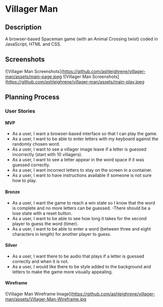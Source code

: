 # Villager Man

## Description

A browser-based Spaceman game (with an Animal Crossing twist) coded in JavaScript, HTML and CSS.

## Screenshots
![Villager Man Screenshots](https://github.com/ashleighrene/villager-man/assets/main-page.jpeg
![Villager Man Screenshots](https://github.com/ashleighrene/villager-man/assets/main-play.jpeg

## Planning Process

### User Stories

#### MVP

- As a user, I want a browser-based interface so that I can play the game.
- As a user, I want to be able to enter letters with my keyboard against the randomly chosen word.
- As a user, I want to see a villager image leave if a letter is guessed incorrectly (start with 10 villagers).
- As a user, I want to see a letter appear in the word space if it was guessed correctly.
- As a user, I want incorrect letters to stay on the screen in a container.
- As a user, I want to have instructions available if someone is not sure how to play.

#### Bronze

- As a user, I want the game to reach a win state so I know that the word is complete and no more letters can be guessed.
  -There should be a lose state with a reset button.
- As a user, I want to be able to see how long it takes for the second player to guess the word (timer).
- As a user, I want to be able to enter a word (between three and eight characters in length) for another player to guess.

#### Silver

- As a user, I want there to be audio that plays if a letter is guessed correctly and when it is not.
- As a user, I would like there to be style added to the background and letters to make the game more visually appealing.

#### Wireframe

![Villager Man Wireframe Image](https://github.com/ashleighrene/villager-man/assets/Villager-Man-Wireframe.jpg

